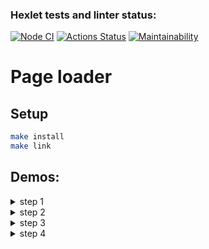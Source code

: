 ### Hexlet tests and linter status:
[![Node CI](https://github.com/denikeev/backend-project-4/actions/workflows/tests-and-lint.yml/badge.svg)](https://github.com/denikeev/backend-project-4/actions/workflows/tests-and-lint.yml) 
[![Actions Status](https://github.com/denikeev/backend-project-4/workflows/hexlet-check/badge.svg)](https://github.com/denikeev/backend-project-4/actions) 
[![Maintainability](https://api.codeclimate.com/v1/badges/c7e367e4ba8ef8ccae0d/maintainability)](https://codeclimate.com/github/denikeev/backend-project-4/maintainability) 

# Page loader

## Setup

```sh
make install
make link
```

## Demos:
<details><summary>step 1</summary>

[![step 1](https://asciinema.org/a/nlkLYigL1LpmzzikpoJrY28Ge.svg)](https://asciinema.org/a/nlkLYigL1LpmzzikpoJrY28Ge)  

</details>
<details><summary>step 2</summary>

[![step 2](https://asciinema.org/a/cGLG44xzPARuve1cfesSAmkEg.svg)](https://asciinema.org/a/cGLG44xzPARuve1cfesSAmkEg)   

</details>
<details><summary>step 3</summary>

[![step 3](https://asciinema.org/a/yoZtkkrMH2aY0kiKgtWlrrWk0.svg)](https://asciinema.org/a/yoZtkkrMH2aY0kiKgtWlrrWk0)   

</details>
<details><summary>step 4</summary>

[![step 4](https://asciinema.org/a/ojOXrZOHJLzol0Z9Cq4A4RK7N.svg)](https://asciinema.org/a/ojOXrZOHJLzol0Z9Cq4A4RK7N)   

</details>